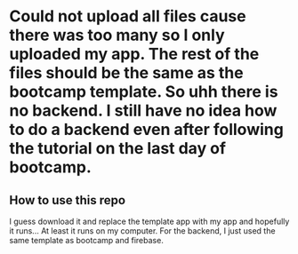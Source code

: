 # Could not upload all files cause there was too many so I only uploaded my app. The rest of the files should be the same as the bootcamp template. So uhh there is no backend. I still have no idea how to do a backend even after following the tutorial on the last day of bootcamp.

## How to use this repo

I guess download it and replace the template app with my app and hopefully it runs... At least it runs on my computer. For the backend, I just used the same template as bootcamp and firebase.
